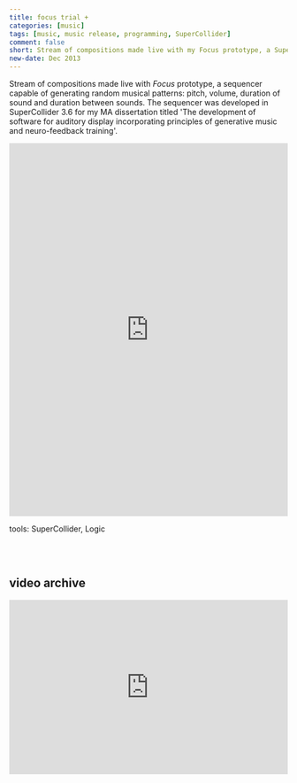 ```yaml
---
title: focus trial +
categories: [music]
tags: [music, music release, programming, SuperCollider]
comment: false
short: Stream of compositions made live with my Focus prototype, a SuperCollider sequencer generating random musical pattern.
new-date: Dec 2013
---
```

Stream of compositions made live with _Focus_ prototype, a sequencer capable of generating random musical patterns: pitch, volume, duration of sound and duration between sounds. The sequencer was developed in SuperCollider 3.6 for my MA dissertation titled 'The development of software for auditory display incorporating principles of generative music and neuro-feedback training'.

<div style="max-width: 700px;"><div style="left: 0; width: 100%; height: 0; position: relative; padding-bottom: 100%; padding-top: 170px;"><iframe src="https://bandcamp.com/EmbeddedPlayer/album=462673981/size=large/bgcol=ffffff/linkcol=0687f5/transparent=true//" style="border: 0; top: 0; left: 0; width: 100%; height: 100%; position: absolute;" allowfullscreen scrolling="no"></iframe></div></div>

tools: SuperCollider, Logic

<br><br>

## video archive

<div style="padding:62.5% 0 0 0;position:relative;"><iframe src="https://player.vimeo.com/video/61224857?title=0&byline=0&portrait=0" style="position:absolute;top:0;left:0;width:100%;height:100%;" frameborder="0" webkitallowfullscreen mozallowfullscreen allowfullscreen></iframe></div><script src="https://player.vimeo.com/api/player.js"></script>
